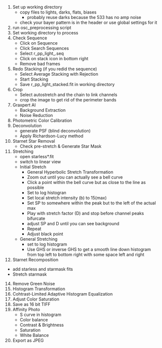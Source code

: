 1. Set up working directory
   - copy files to lights, darks, flats, biases
     - probably reuse darks because the 533 has no amp noise 
   - check your bayer pattern is in the header or use global settings for it
2. run osc_preprocessing script
3. Set working directory to process
4. Check Sequence
   - Click on Sequence
   - Click Search Sequences
   - Select r_pp_light_.seq
   - Click on stack icon in bottom right
   - Remove bad frames
5. Redo Stacking (if you redid the sequence)
   - Select Average Stacking with Rejection
   - Start Stacking
   - Save r_pp_light_stacked.fit in working directory
6. Crop 
   - Select autostretch and the chain to link channels
   - crop the image to get rid of the perimeter bands
7. Graxpert AI
   - Background Extraction
   - Noise Reduction
8. Photometric Color Calibration
9. Deconvolution
   - generate PSF (blind deconvolution)
   - Apply Richardson-Lucy method
10. Starnet Star Removal
    - Check pre-stretch & Generate Star Mask
12. Stretching
    - open starless*.fit
    - switch to linear view
    - Initial Stretch
      - General Hyperbolic Stretch Transformation
      - Zoom out until you can actually see a bell curve
      - Click a point within the bell curve but as close to the line as possible
      - Set to log histogran
      - Set local stretch intensity (b) to 15(max)
      - Set SP to somewhere within the peak but to the left of the actual max
      - Play with stretch factor (D) and stop before channel peaks bifurcate
      - adjust SP and D until you can see background
      - Repeat
      - Adjust black point
    - General Stretching
      - set to log histogram
      - Use GHS or inverse GHS to get a smooth line down histogram from top left to bottom right with some space left and right
13. Starnet Recomposition
   - add starless and starmask fits
   - Stretch starmask
14. Remove Green Noise
15. Histogram Transformation
16. Cohtrast-Limited Adaptive Histogram Equalization
17. Adjust Color Saturation
18. Save as 16 bit TIFF
19. Affinity Photo
    - S curve in histogram
    - Color balance
    - Contrast & Brightness
    - Saturation
    - White Balance
20. Export as JPEG
